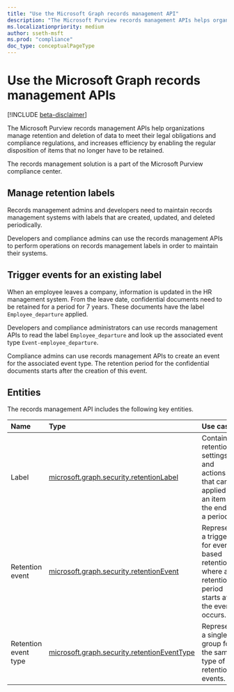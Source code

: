 ```yaml
---
title: "Use the Microsoft Graph records management API"
description: "The Microsoft Purview records management APIs helps organizations manage retention and deletion of data to meet their legal obligations and compliance regulations, and increases efficiency by enabling the regular disposition of items that no longer have to be retained."
ms.localizationpriority: medium
author: sseth-msft
ms.prod: "compliance"
doc_type: conceptualPageType
---
```


# Use the Microsoft Graph records management APIs

[!INCLUDE [beta-disclaimer](../../includes/beta-disclaimer.md)]

The Microsoft Purview records management APIs help organizations manage retention and deletion of data to meet their legal obligations and compliance regulations, and increases efficiency by enabling the regular disposition of items that no longer have to be retained.

The records management solution is a part of the Microsoft Purview compliance center.

## Manage retention labels
Records management admins and developers need to maintain records management systems with labels that are created, updated, and deleted periodically.

Developers and compliance admins can use the records management APIs to perform operations on records management labels in order to maintain their systems.

## Trigger events for an existing label
When an employee leaves a company, information is updated in the HR management system. From the leave date, confidential documents need to be retained for a period for 7 years. These documents have the label `Employee_departure` applied.

Developers and compliance administrators can use records management APIs to read the label `Employee_departure` and look up the associated event type `Event-employee_departure`.

Compliance admins can use records management APIs to create an event for the associated event type. The retention period for the confidential documents starts after the creation of this event.

## Entities
The records management API includes the following key entities.

| Name | Type       | Use case |
|:-|:-|:-|
| Label | [microsoft.graph.security.retentionLabel](../resources/security-retentionlabel.md) | Contains retention settings and actions that can be applied to an item at the end of a period. |
| Retention event | [microsoft.graph.security.retentionEvent](../resources/security-retentionevent.md) | Represents a trigger for event-based retention, where a retention period starts after the event occurs. |
| Retention event type | [microsoft.graph.security.retentionEventType](../resources/security-retentioneventtype.md) | Represents a single group for the same type of retention events. |
